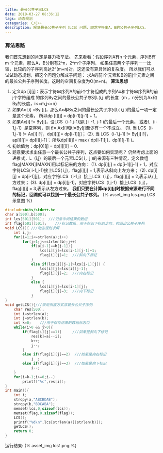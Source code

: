 ```yaml
---
title: 最长公共子串LCS
date: 2018-03-27 08:36:12
tags: 动态规划
categories: C/C++
description: 解决最长公共子序列（LCS）问题，即求字符串A，B的公共子序列LCS。
---
```


### 算法思路
我们首先想到的肯定是暴力枚举法。
先来看看：假设序列A有n 个元素，序列B有 m 个元素，那么A，B分别有2^n，2^m个子序列，
如果任意两个子序列一一比较，比较的的子序列高达2^(m+n)对，这还没有算具体的复杂度。
所以我们可以试试动态规划，把这个问题分解成子问题：
求A的前i个元素和B的前j个元素之间的最长公共子序列长度。这时的空间复杂度为O(m+n)。
**算法思想** 
1. 定义dp [i][j]：表示字符串序列A的前i个字符组成的序列Ax和字符串序列B的前j个字符组成
的序列By之间的最长公共子序列L(i,j )的长度（m ，n分别为Ax和By的长度，i<=m,j<=n）
2. 如果Ax [i] =By [j]，那么Ax与By之间的最长公共子序列L( i,j )的最后一项一定是这个元素，
所以dp [i][j] = dp[i-1][j-1] + 1。
3. 如果Ax[i] != By[j]，设LCS（i-1,j-1)是L( i -1, j-1 )的最后一个元素，
或者L（i-1,j-1）是空序列，则 t!= Ax[i]和t!=By[j]至少有一个不成立。
    (1). 当 LCS（i-1,j-1) != Ax[i] 时，dp[i][j]= dp[i-1][j]；
    (2). 当 LCS（i-1,j-1) != By[j] 时，ap[i][j]= dp[i][j-1]；
   所以dp[i][j]= max ( dp[i-1][j]，dp[i][j-1] )。
4. 初始值为：dp[0][j] = dp[i][0] = 0.
5. 题意要求求出任意一个最长公共子序列，这点要如何实现呢？
   仍然考虑上面的递推式，L（i,j）的最后一个元素LCS( i，j )的来源有三种情况，定义数组flag[MAXN][MAXN]用以标记来的方向：
   (1). dp[i][j] = dp[i-1][j-1] + 1，对应字符LCS( i-1,j-1)接上LCS( i,j)，flag[i][j] = 1,表示从斜向上左方来；
   (2). dp[i][j] = dp[i-1][j]，对应字符LCS（i-1,j）接上LCS（i,j），flag[i][j] = 2,表示从/上方过来；
   (3). dp[i][j] = dp[i][j-1]，对应字符LCS（I,j-1）接上LCS（i,j），flag[i][j] = 3,表示从左方过来。
    **我们只要在计算dp[i][j]时根据来源进行不同的标记，回溯就可以找到一个最长公共子序列。**
{% asset_img lcs.png LCS示意图 %}
```C++
#include<bits/stdc++.h>
char a[500],b[500];
int lcs[501][501]; 	///记录中间结果的数组
int flag[501][501];    ///标记数组，用于标识下标的走向，构造出公共子序列
void LCS(){ ///动态规划求解
    int i,j;
    for(i=1;i<=strlen(a);i++)
        for(j=1;j<=strlen(b);j++)
            if(a[i-1]==b[j-1]){
                lcs[i][j]=lcs[i-1][j-1]+1;
                flag[i][j]=1;  ///斜向下标记
            }
            else if(lcs[i][j-1]>lcs[i-1][j]) {
                lcs[i][j]=lcs[i][j-1];
                flag[i][j]=2;  ///向右标记
            }
            else {
                lcs[i][j]=lcs[i-1][j];
                flag[i][j]=3;  ///向下标记
            }
}
void getLCS(){///采用倒推方式求最长公共子序列
    char res[500];
    int i=strlen(a);
    int j=strlen(b);
    int k=0;    ///用于保存结果的数组标志位
    while(i>0 && j>0){
        if(flag[i][j]==1){     ///如果是斜向下标记
            res[k]=a[--i];
            k++;
            j--;
        }
        else if(flag[i][j]==2)  ///如果是向右标记
            j--;
        else if(flag[i][j]==3)  ///如果是向下标记
            i--;
    }
    for(i=k-1;i>=0;i--)
        printf("%c",res[i]);
}
int main(){
    int i;
    strcpy(a,"ABCBDAB");
    strcpy(b,"BDCABA");
    memset(lcs,0,sizeof(lcs));
    memset(flag,0,sizeof(flag));
    LCS();
    printf("%d\n",lcs[strlen(a)][strlen(b)]);
    getLCS();
    return 0;
}
```
运行结果:
{% asset_img lcs1.png %}
